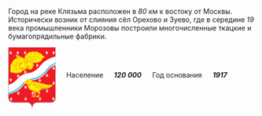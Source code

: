 <!--2021-11-06 01:56:04-->
Город на реке Клязьма расположен в *80* км к востоку от Москвы.
Исторически возник от слияния сёл Орехово и Зуево, где в середине *19* века промышленники Морозовы
построили многочисленные ткацкие и бумагопрядильные фабрики. 

<img src="Orehovo-Zuevo.png" align="middle" width="96px"> &emsp; 
Население &emsp; ***120 000*** &emsp;
Год основания &emsp; ***1917***